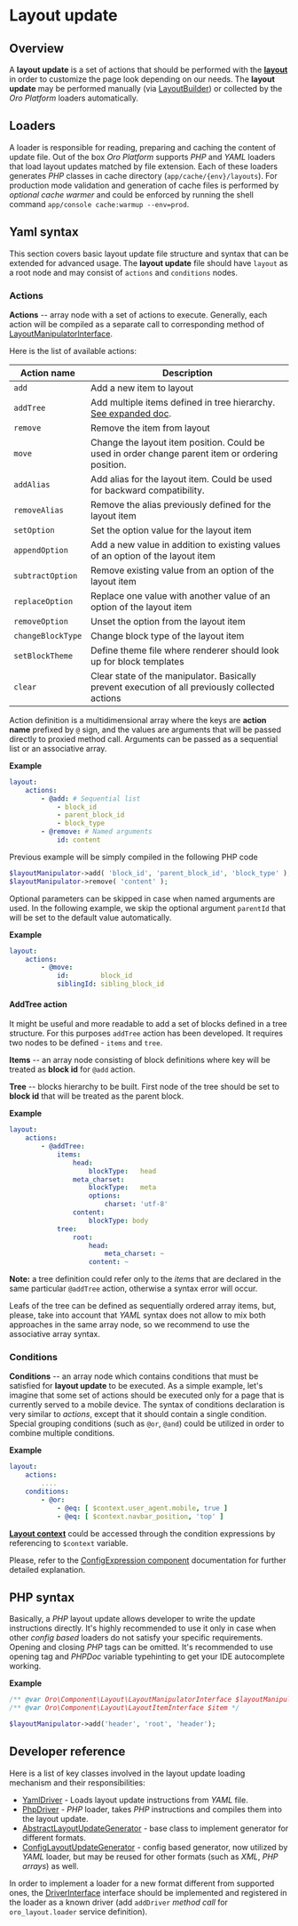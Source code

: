 Layout update
=============

Overview
--------

A **layout update** is a set of actions that should be performed with the **[layout](what_is_layout.md)** in order to
customize the page look depending on our needs. The **layout update** may be performed manually
(via [LayoutBuilder](../../../../Component/Layout/LayoutBuilder.php)) or collected by the *Oro Platform* loaders automatically.

Loaders
-------

A loader is responsible for reading, preparing and caching the content of update file. Out of the box *Oro Platform* 
supports *PHP* and *YAML* loaders that load layout updates matched by file extension. Each of these loaders generates 
*PHP* classes in cache directory (`app/cache/{env}/layouts`). For production mode validation and generation of cache files 
is performed by *optional cache warmer* and could be enforced by running the shell command `app/console cache:warmup --env=prod`.

Yaml syntax
-----------

This section covers basic layout update file structure and syntax that can be extended for advanced usage.
The **layout update** file should have `layout` as a root node and may consist of `actions` and `conditions` nodes.

### Actions

**Actions** -- array node with a set of actions to execute. Generally, each action will be compiled as a separate call
to corresponding method of [LayoutManipulatorInterface](../../../../Component/Layout/LayoutManipulatorInterface.php).

Here is the list of available actions:

| Action name | Description |
|------- |-------------|
| `add` | Add a new item to layout |
| `addTree` | Add multiple items defined in tree hierarchy. [See expanded doc](#addtree-action). |
| `remove` | Remove the item from layout |
| `move` | Change the layout item position. Could be used in order change parent item or ordering position. |
| `addAlias` | Add alias for the layout item. Could be used for backward compatibility. |
| `removeAlias` | Remove the alias previously defined for the layout item |
| `setOption` | Set the option value for the layout item |
| `appendOption` | Add a new value in addition to existing values of an option of the layout item |
| `subtractOption` | Remove existing value from an option of the layout item |
| `replaceOption` | Replace one value with another value of an option of the layout item |
| `removeOption` | Unset the option from the layout item |
| `changeBlockType` | Change block type of the layout item |
| `setBlockTheme` | Define theme file where renderer should look up for block templates |
| `clear` | Clear state of the manipulator. Basically prevent execution of all previously collected actions |

Action definition is a multidimensional array where the keys are **action name** prefixed by `@` sign, and the values are 
arguments that will be passed directly to proxied method call. Arguments can be passed as a sequential list or an associative array.

**Example**

```yaml
layout:
    actions:
        - @add: # Sequential list
            - block_id
            - parent_block_id
            - block_type
        - @remove: # Named arguments
            id: content
```

Previous example will be simply compiled in the following PHP code

```php
$layoutManipulator->add( 'block_id', 'parent_block_id', 'block_type' );
$layoutManipulator->remove( 'content' );
```

Optional parameters can be skipped in case when named arguments are used. In the following example, we skip the optional argument
`parentId` that will be set to the default value automatically.

**Example**

```yaml
layout:
    actions:
        - @move:
            id:        block_id
            siblingId: sibling_block_id
```

#### AddTree action

It might be useful and more readable to add a set of blocks defined in a tree structure. For this purposes `addTree`
action has been developed. It requires two nodes to be defined - `items` and `tree`.

**Items** -- an array node consisting of block definitions where key will be treated as **block id** for `@add` action.

**Tree** -- blocks hierarchy to be built. First node of the tree should be set to **block id** that will be treated as the
parent block.

**Example**

```yaml
layout:
    actions:
        - @addTree:
            items:
                head:
                    blockType:   head
                meta_charset:
                    blockType:   meta
                    options:
                        charset: 'utf-8'
                content:
                    blockType: body
            tree:
                root:
                    head:
                        meta_charset: ~
                    content: ~
```

**Note:** a tree definition could refer only to the *items* that are declared in the same particular `@addTree` action,
otherwise a syntax error will occur.

Leafs of the tree can be defined as sequentially ordered array items, but, please, take into account that *YAML* syntax
does not allow to mix both approaches in the same array node, so we recommend to use the associative array syntax.

### Conditions

**Conditions** -- an array node which contains conditions that must be satisfied for **layout update** to be executed.
As a simple example, let's imagine that some set of actions should be executed only for a page that is currently served to a mobile device.
The syntax of conditions declaration is very similar to *actions*, except that it should contain a single condition.
Special grouping conditions (such as `@or`, `@and`) could be utilized in order to combine multiple conditions.

**Example**

```yaml
layout:
    actions:
        ....
    conditions:
        - @or:
            - @eq: [ $context.user_agent.mobile, true ]
            - @eq: [ $context.navbar_position, 'top' ]
```

**[Layout context](./layout_context.md)** could be accessed through the condition expressions by referencing to `$context` variable.

Please, refer to the [ConfigExpression component](../../../../Component/ConfigExpression/README.md) documentation for further detailed explanation.

PHP syntax
----------

Basically, a *PHP* layout update allows developer to write the update instructions directly. It's highly recommended to use it only in
case when other *config based* loaders do not satisfy your specific requirements. Opening and closing *PHP* tags
can be omitted. It's recommended to use opening tag and *PHPDoc* variable typehinting to get your IDE autocomplete working.

**Example**

```php
/** @var Oro\Component\Layout\LayoutManipulatorInterface $layoutManipulator */
/** @var Oro\Component\Layout\LayoutItemInterface $item */

$layoutManipulator->add('header', 'root', 'header');
```

Developer reference
-------------------

Here is a list of key classes involved in the layout update loading mechanism and their responsibilities:

 - [YamlDriver](../../../../Component/Layout/Loader/Driver/YamlDriver.php) - Loads layout update instructions from *YAML* file.
 - [PhpDriver](../../../../Component/Layout/Loader/Driver/PhpDriver.php) - *PHP* loader, takes *PHP* instructions and compiles them into the layout update.
 - [AbstractLayoutUpdateGenerator](../../../../Component/Layout/Loader/Generator/AbstractLayoutUpdateGenerator.php) - base class to implement generator for different formats.
 - [ConfigLayoutUpdateGenerator](../../../../Component/Layout/Loader/Generator/ConfigLayoutUpdateGenerator.php) - config based generator, now utilized by *YAML* loader, but may be reused for other formats (such as *XML*, *PHP arrays*) as well.

In order to implement a loader for a new format different from supported ones, the [DriverInterface](../../../../Component/Layout/Loader/Driver/DriverInterface.php)
interface should be implemented and registered in the loader as a known driver (add `addDriver` *method call*
for `oro_layout.loader` service definition).
